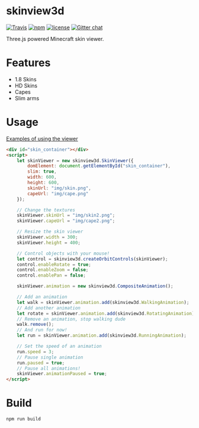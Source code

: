 skinview3d
========

[![Travis](https://img.shields.io/travis/to2mbn/skinview3d.svg?style=flat-square)](https://travis-ci.org/to2mbn/skinview3d)
[![npm](https://img.shields.io/npm/v/skinview3d.svg?style=flat-square)](https://www.npmjs.com/package/skinview3d)
[![license](https://img.shields.io/badge/license-MIT-yellowgreen.svg?style=flat-square)](https://github.com/to2mbn/skinview3d/blob/master/LICENSE)
[![Gitter chat](https://img.shields.io/gitter/room/TechnologyAdvice/Stardust.svg?style=flat-square)](https://gitter.im/skinview3d/Lobby)

Three.js powered Minecraft skin viewer.

# Features
* 1.8 Skins
* HD Skins
* Capes
* Slim arms

# Usage
[Examples of using the viewer](https://to2mbn.github.io/skinview3d/)
```html
<div id="skin_container"></div>
<script>
	let skinViewer = new skinview3d.SkinViewer({
		domElement: document.getElementById("skin_container"),
		slim: true,
		width: 600,
		height: 600,
		skinUrl: "img/skin.png",
		capeUrl: "img/cape.png"
	});

	// Change the textures
	skinViewer.skinUrl = "img/skin2.png";
	skinViewer.capeUrl = "img/cape2.png";

	// Resize the skin viewer
	skinViewer.width = 300;
	skinViewer.height = 400;

	// Control objects with your mouse!
	let control = skinview3d.createOrbitControls(skinViewer);
	control.enableRotate = true;
	control.enableZoom = false;
	control.enablePan = false;

	skinViewer.animation = new skinview3d.CompositeAnimation();

	// Add an animation
	let walk = skinViewer.animation.add(skinview3d.WalkingAnimation);
	// Add another animation
	let rotate = skinViewer.animation.add(skinview3d.RotatingAnimation);
	// Remove an animation, stop walking dude
	walk.remove();
	// And run for now!
	let run = skinViewer.animation.add(skinview3d.RunningAnimation);

	// Set the speed of an animation
	run.speed = 3;
	// Pause single animation
	run.paused = true;
	// Pause all animations!
	skinViewer.animationPaused = true;
</script>
```

# Build
`npm run build`
